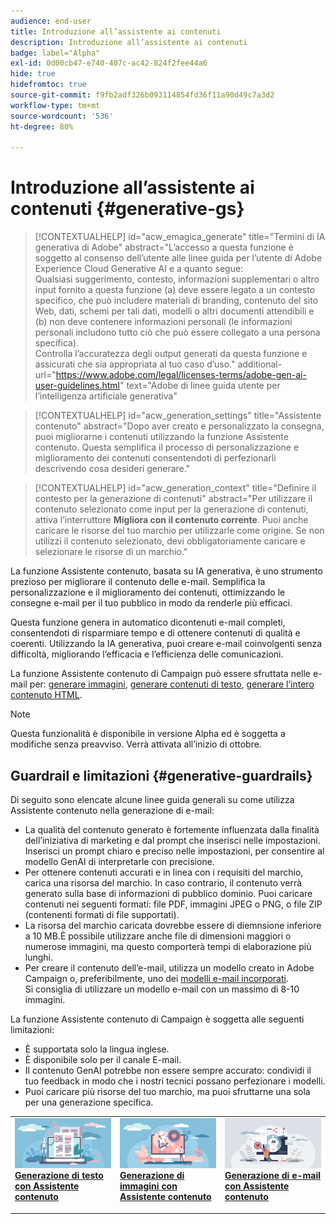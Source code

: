 ```yaml
---
audience: end-user
title: Introduzione all’assistente ai contenuti
description: Introduzione all’assistente ai contenuti
badge: label="Alpha"
exl-id: 0d00cb47-e740-407c-ac42-824f2fee44a6
hide: true
hidefromtoc: true
source-git-commit: f9fb2adf326b093114854fd36f11a90d49c7a3d2
workflow-type: tm+mt
source-wordcount: '536'
ht-degree: 80%

---
```


# Introduzione all’assistente ai contenuti {#generative-gs}


>[!CONTEXTUALHELP]
>id="acw_emagica_generate"
>title="Termini di IA generativa di Adobe"
>abstract="L’accesso a questa funzione è soggetto al consenso dell’utente alle linee guida per l’utente di Adobe Experience Cloud Generative AI e a quanto segue:<br>Qualsiasi suggerimento, contesto, informazioni supplementari o altro input fornito a questa funzione (a) deve essere legato a un contesto specifico, che può includere materiali di branding, contenuto del sito Web, dati, schemi per tali dati, modelli o altri documenti attendibili e (b) non deve contenere informazioni personali (le informazioni personali includono tutto ciò che può essere collegato a una persona specifica).<br>Controlla l’accuratezza degli output generati da questa funzione e assicurati che sia appropriata al tuo caso d’uso."
>additional-url="https://www.adobe.com/legal/licenses-terms/adobe-gen-ai-user-guidelines.html" text="Adobe di linee guida utente per l’intelligenza artificiale generativa"


>[!CONTEXTUALHELP]
>id="acw_generation_settings"
>title="Assistente contenuto"
>abstract="Dopo aver creato e personalizzato la consegna, puoi migliorarne i contenuti utilizzando la funzione Assistente contenuto. Questa semplifica il processo di personalizzazione e miglioramento dei contenuti consentendoti di perfezionarli descrivendo cosa desideri generare."


>[!CONTEXTUALHELP]
>id="acw_generation_context"
>title="Definire il contesto per la generazione di contenuti"
>abstract="Per utilizzare il contenuto selezionato come input per la generazione di contenuti, attiva l’interruttore **Migliora con il contenuto corrente**. Puoi anche caricare le risorse del tuo marchio per utilizzarle come origine. Se non utilizzi il contenuto selezionato, devi obbligatoriamente caricare e selezionare le risorse di un marchio."

La funzione Assistente contenuto, basata su IA generativa, è uno strumento prezioso per migliorare il contenuto delle e-mail. Semplifica la personalizzazione e il miglioramento dei contenuti, ottimizzando le consegne e-mail per il tuo pubblico in modo da renderle più efficaci.

Questa funzione genera in automatico dicontenuti e-mail completi, consentendoti di risparmiare tempo e di ottenere contenuti di qualità e coerenti. Utilizzando la IA generativa, puoi creare e-mail coinvolgenti senza difficoltà, migliorando l’efficacia e l’efficienza delle comunicazioni.


La funzione Assistente contenuto di Campaign può essere sfruttata nelle e-mail per: [generare immagini](generative-image.md), [generare contenuti di testo](generative-content.md), [generare l’intero contenuto HTML](generative-email.md).

>[!NOTE]
>
>Questa funzionalità è disponibile in versione Alpha ed è soggetta a modifiche senza preavviso. Verrà attivata all’inizio di ottobre.

## Guardrail e limitazioni {#generative-guardrails}

Di seguito sono elencate alcune linee guida generali su come utilizza Assistente contenuto nella generazione di e-mail:

* La qualità del contenuto generato è fortemente influenzata dalla finalità dell’iniziativa di marketing e dal prompt che inserisci nelle impostazioni. Inserisci un prompt chiaro e preciso nelle impostazioni, per consentire al modello GenAI di interpretarle con precisione. 
* Per ottenere contenuti accurati e in linea con i requisiti del marchio, carica una risorsa del marchio. In caso contrario, il contenuto verrà generato sulla base di informazioni di pubblico dominio. Puoi caricare contenuti nei seguenti formati: file PDF, immagini JPEG o PNG, o file ZIP (contenenti formati di file supportati).
* La risorsa del marchio caricata dovrebbe essere di diemnsione inferiore a 10 MB.È possibile utilizzare anche file di dimensioni maggiori o numerose immagini, ma questo comporterà tempi di elaborazione più lunghi.
* Per creare il contenuto dell’e-mail, utilizza un modello creato in Adobe Campaign o, preferibilmente, uno dei [modelli e-mail incorporati](../email/create-email-templates.md). Si consiglia di utilizzare un modello e-mail con un massimo di 8-10 immagini.


La funzione Assistente contenuto di Campaign è soggetta alle seguenti limitazioni:

* È supportata solo la lingua inglese.
* È disponibile solo per il canale E-mail.
* Il contenuto GenAI potrebbe non essere sempre accurato: condividi il tuo feedback in modo che i nostri tecnici possano perfezionare i modelli.
* Puoi caricare più risorse del tuo marchio, ma puoi sfruttarne una sola per una generazione specifica.



<table style="table-layout:fixed"><tr style="border: 0;">
<td>
<a href="generative-content.md">
<img alt="Generazione di testo" src="assets/do-not-localize/text-genai.jpeg">
</a>
<div>
<a href="generative-content.md"><strong>Generazione di testo con Assistente contenuto</strong></a>
</div>
<p>
</td>
<td>
<a href="generative-image.md">
<img alt="Generazione di immagini" src="assets/do-not-localize/image-genai.jpeg">
</a>
<div><a href="generative-image.md"><strong>Generazione di immagini con Assistente contenuto</strong>
</div>
<p>
</td>
<td>
<a href="generative-email.md">
<img alt="Generazione di e-mail" src="assets/do-not-localize/email-genai.jpeg">
</a>
<div>
<a href="generative-email.md"><strong>Generazione di e-mail con Assistente contenuto</strong></a>
</div>
<p></td>
</tr></table>
